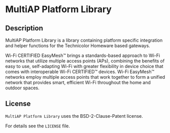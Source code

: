 # MultiAP Platform Library

## Description

MultiAP Platform Library is a library containing platform specific integration and helper functions for the Technicolor Homeware based gateways.

Wi-Fi CERTIFIED EasyMesh™ brings a standards-based approach to Wi-Fi networks
that utilize multiple access points (APs), combining the benefits of easy to use,
self-adapting Wi-Fi with greater flexibility in device choice that comes with
interoperable Wi-Fi CERTIFIED™ devices. Wi-Fi EasyMesh™ networks employ multiple
access points that work together to form a unified network that provides smart,
efficient Wi-Fi throughout the home and outdoor spaces.

## License

`MultiAP Platform Library` uses the BSD-2-Clause-Patent license.

For details see the `LICENSE` file.

